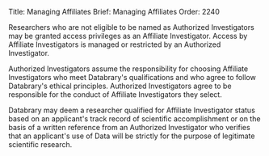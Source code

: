 Title: Managing Affiliates 
Brief: Managing Affiliates
Order: 2240

Researchers who are not eligible to be named as Authorized Investigators may be granted access privileges as an Affiliate Investigator.
Access by Affiliate Investigators is managed or restricted by an Authorized Investigator.

Authorized Investigators assume the responsibility for choosing Affiliate Investigators who meet Databrary's qualifications and who agree to follow Databrary's ethical principles.
Authorized Investigators agree to be responsible for the conduct of Affiliate Investigators they select.

Databrary may deem a researcher qualified for Affiliate Investigator status based on an applicant's track record of scientific accomplishment or on the basis of a written reference from an Authorized Investigator who verifies that an applicant's use of Data will be strictly for the purpose of legitimate scientific research.